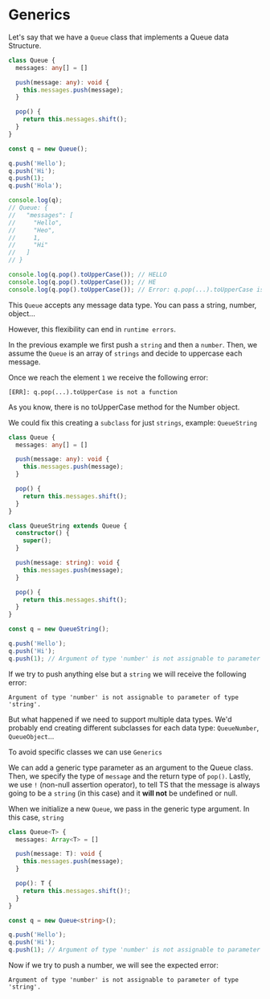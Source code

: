 # Generics

<!--
  Definition
  Why to use
-->

Let's say that we have a `Queue` class that implements a Queue data Structure.

```ts
class Queue {
  messages: any[] = []

  push(message: any): void {
    this.messages.push(message);
  }

  pop() {
    return this.messages.shift();
  }
}

const q = new Queue();

q.push('Hello');
q.push('Hi');
q.push(1);
q.push('Hola');

console.log(q);
// Queue: {
//   "messages": [
//     "Hello",
//     "Heo",
//     1,
//     "Hi"
//   ]
// } 

console.log(q.pop().toUpperCase()); // HELLO
console.log(q.pop().toUpperCase()); // HE
console.log(q.pop().toUpperCase()); // Error: q.pop(...).toUpperCase is not a function 
```

This `Queue` accepts any message data type. You can pass a string, number, object...

However, this flexibility can end in `runtime errors`.

In the previous example we first push a `string` and then a `number`.
Then, we assume the `Queue` is an array of `strings` and decide to uppercase each message. 

Once we reach the element `1` we receive the following error:

```
[ERR]: q.pop(...).toUpperCase is not a function
```

As you know, there is no toUpperCase method for the Number object.

We could fix this creating a `subclass` for just `strings`, example: `QueueString`

```ts
class Queue {
  messages: any[] = []

  push(message: any): void {
    this.messages.push(message);
  }

  pop() {
    return this.messages.shift();
  }
}

class QueueString extends Queue {
  constructor() {
    super();
  }

  push(message: string): void {
    this.messages.push(message);
  }

  pop() {
    return this.messages.shift();
  }  
}

const q = new QueueString();

q.push('Hello');
q.push('Hi');
q.push(1); // Argument of type 'number' is not assignable to parameter of type 'string'.
```

If we try to push anything else but a `string` we will receive the following error:

```
Argument of type 'number' is not assignable to parameter of type 'string'.
```

But what happened if we need to support multiple data types. We'd probably end creating different subclasses for each data type: `QueueNumber`, `QueueObject`...

To avoid specific classes we can use `Generics`

We can add a generic type parameter as an argument to the Queue class. 
Then, we specify the type of `message` and the return type of `pop()`.
Lastly, we use `!` (non-null assertion operator), to tell TS that the message is always going to be a `string` (in this case) and it **will not** be undefined or null.

When we initialize a new `Queue`, we pass in the generic type argument. In this case, `string`

```ts
class Queue<T> {
  messages: Array<T> = []

  push(message: T): void {
    this.messages.push(message);
  }

  pop(): T {
    return this.messages.shift()!;
  }
}

const q = new Queue<string>();

q.push('Hello');
q.push('Hi');
q.push(1); // Argument of type 'number' is not assignable to parameter of type 'string'.
```

Now if we try to push a number, we will see the expected error:

```
Argument of type 'number' is not assignable to parameter of type 'string'.
```
